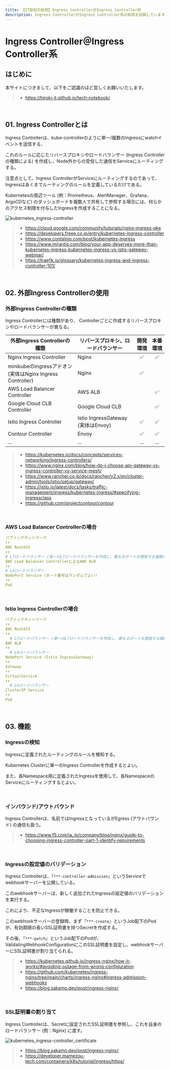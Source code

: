 ```yaml
---
title: 【IT技術の知見】Ingress Controller＠Ingress Controller系
description: Ingress Controller＠Ingress Controller系の知見を記録しています。
---
```


# Ingress Controller＠Ingress Controller系

## はじめに

本サイトにつきまして、以下をご認識のほど宜しくお願いいたします。

> - https://hiroki-it.github.io/tech-notebook/

<br>

## 01. Ingress Controllerとは

Ingress Controllerは、kube-controllerのように単一/複数のIngressにwatchイベントを送信する、

これのルールに応じたリバースプロキシやロードバランサー (Ingress Controllerの種類による) を作成し、Node外からの受信した通信をServiceにルーティングする。

注意点として、Ingress ControllerがServiceにルーティングするのであって、Ingressはあくまでルーティングのルールを定義しているだけである。

Kubernetesの周辺ツール (例：Prometheus、AlertManager、Grafana、ArgoCDなど) のダッシュボードを複数人で共有して参照する場合には、何らかのアクセス制限を付与したIngressを作成することになる。

![kubernetes_ingress-controller](https://raw.githubusercontent.com/hiroki-it/tech-notebook-images/master/images/kubernetes_ingress-controller.png)

> - https://cloud.google.com/community/tutorials/nginx-ingress-gke
> - https://developers.freee.co.jp/entry/kubernetes-ingress-controller
> - https://www.containiq.com/post/kubernetes-ingress
> - https://www.mirantis.com/blog/your-app-deserves-more-than-kubernetes-ingress-kubernetes-ingress-vs-istio-gateway-webinar/
> - https://traefik.io/glossary/kubernetes-ingress-and-ingress-controller-101/

<br>

## 02. 外部Ingress Controllerの使用

### 外部Ingress Controllerの種類

Ingress Controllerには種類があり、 Controllerごとに作成するリバースプロキシやロードバランサーが異なる。

| 外部Ingress Controllerの種類                               | リバースプロキシ、ロードバランサー | 開発環境 | 本番環境 |
| ---------------------------------------------------------- | ---------------------------------- | :------: | :------: |
| Nginx Ingress Controller                                   | Nginx                              |    ✅    |    ✅    |
| minikubeのingressアドオン (実体はNginx Ingress Controller) | Nginx                              |    ✅    |          |
| AWS Load Balancer Controller                               | AWS ALB                            |          |    ✅    |
| Google Cloud CLB Controller                                | Google Cloud CLB                   |          |    ✅    |
| Istio Ingress Controller                                   | Istio IngressGateway (実体はEnvoy) |    ✅    |    ✅    |
| Contour Controller                                         | Envoy                              |    ✅    |    ✅    |
| ...                                                        | ...                                |   ...    |   ...    |

> - https://kubernetes.io/docs/concepts/services-networking/ingress-controllers/
> - https://www.nginx.com/blog/how-do-i-choose-api-gateway-vs-ingress-controller-vs-service-mesh/
> - https://www.rancher.co.jp/docs/rancher/v2.x/en/cluster-admin/tools/istio/setup/gateway/
> - https://istio.io/latest/docs/tasks/traffic-management/ingress/kubernetes-ingress/#specifying-ingressclass
> - https://github.com/projectcontour/contour

<br>

### AWS Load Balancer Controllerの場合

```yaml
パブリックネットワーク
⬇⬆︎︎
AWS Route53
⬇⬆︎︎
# L7ロードバランサー (単一のL7ロードバランサーを作成し、異なるポートを開放する複数のL4ロードバランサーの振り分ける)
AWS Load Balancer ControllerによるAWS ALB
⬇⬆︎︎
# L4ロードバランサー
NodePort Service (ポート番号はランダムでよい)
⬇⬆︎︎
Pod
```

<br>

### Istio Ingress Controllerの場合

```yaml
パブリックネットワーク
⬇⬆︎︎
AWS Route53
⬇⬆︎︎
  # L7ロードバランサー (単一のL7ロードバランサーを作成し、異なるポートを開放する複数のL4ロードバランサーの振り分ける)
AWS ALB
⬇⬆︎︎
  # L4ロードバランサー
NodePort Service (Istio IngressGateway)
⬇⬆︎︎
Gateway
⬇⬆︎︎
VirtualService
⬇⬆︎︎
  # L4ロードバランサー
ClusterIP Service
⬇⬆︎︎
Pod
```

<br>

## 03. 機能

### Ingressの検知

Ingressに定義されたルーティングのルールを検知する。

Kubernetes Clusterに単一のIngress Controllerを作成するとよい。

また、各Namespace用に定義されたIngressを使用して、各NamespaceのServiceにルーティングするとよい。

<br>

### インバウンド/アウトバウンド

Ingress Controllerは、名前ではIngressとなっているがEgress (アウトバウンド) の通信も扱う。

> - https://www.f5.com/ja_jp/company/blog/nginx/guide-to-choosing-ingress-controller-part-1-identify-requirements

<br>

### Ingressの設定値のバリデーション

Ingress Controllerは、『`***-controller-admission`』というServiceでwebhookサーバーを公開している。

このwebhookサーバーは、新しく追加されたIngressの設定値のバリデーションを実行する。

これにより、不正なIngressが稼働することを防止できる。

このwebhookサーバーの登録時、まず『`***-create`』というJob配下のPodが、有効期限の長いSSL証明書を持つSecretを作成する。

その後、『`***-patch`』というJob配下のPodが、ValidatingWebhookConfigurationにこのSSL証明書を設定し、webhookサーバーにSSL証明書が割り当てられる。

> - https://kubernetes.github.io/ingress-nginx/how-it-works/#avoiding-outage-from-wrong-configuration
> - https://github.com/kubernetes/ingress-nginx/tree/main/charts/ingress-nginx#ingress-admission-webhooks
> - https://blog.sakamo.dev/post/ingress-nginx/

<br>

### SSL証明書の割り当て

Ingress Controllerは、Secretに設定されたSSL証明書を参照し、これを自身のロードバランサー (例：Nginx) に渡す。

![kubernetes_ingress-controller_certificate](https://raw.githubusercontent.com/hiroki-it/tech-notebook-images/master/images/kubernetes_ingress-controller_certificate.png)

> - https://blog.sakamo.dev/post/ingress-nginx/
> - https://developer.mamezou-tech.com/containers/k8s/tutorial/ingress/https/

<br>
